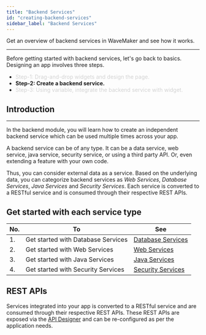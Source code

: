 ```yaml
---
title: "Backend Services"
id: "creating-backend-services"
sidebar_label: "Backend Services"
---
```

Get an overview of backend services in WaveMaker and see how it works. 

---

Before getting started with backend services, let's go back to basics. Designing an app involves three steps.
- <span style="color: #D3D3D3;">Step-1: Drag-and-drop widgets and design the page.</span>
- **Step-2: Create a backend service.**
- <span style="color: #D3D3D3;">Step-3: Using variable, integrate the backend service with widget.</span>

## Introduction
---
In the backend module, you will learn how to create an independent backend service which can be used multiple times across your app. 

A backend service can be of any type. It can be a data service, web service, java service, security service, or using a third party API. Or, even extending a feature with your own code. 

Thus, you can consider external data as a service. Based on the underlying data, you can categorize backend services as _Web Services_, _Database Services_, _Java Services_ and _Security Services_. Each service is converted to a RESTful service and is consumed through their respective REST APIs. 

## Get started with each service type

|No.| To | See |
|---|---|---|
|1.|Get started with Database Services|[Database Services](/learn/app-development/services/database-services/database-services)|
|2.|Get started with Web Services|[Web Services](/learn/app-development/services/web-services/web-services)|
|3.|Get started with Java Services|[Java Services](app-development/services/java-services/java-service)|
|4.|Get started with Security Services|[Security Services](/learn/app-development/app-security/app-security)|


## REST APIs

Services integrated into your app is converted to a RESTful service and are consumed through their respective REST APIs. These REST APIs are exposed via the [API Designer](/learn/app-development/services/api-designer/api#api-designer) and can be re-configured as per the application needs.


